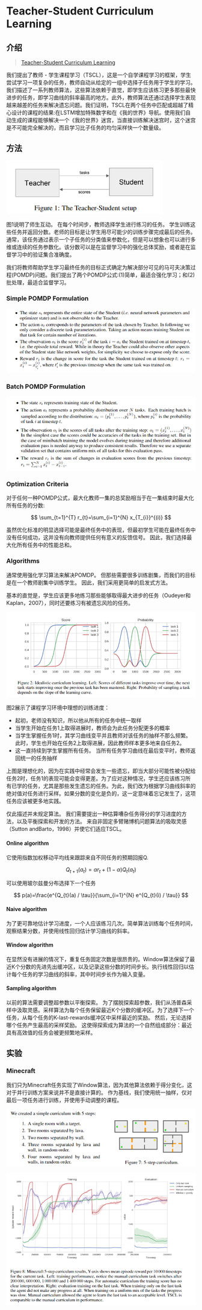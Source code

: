 # Teacher-Student Curriculum Learning

## 介绍

> [Teacher-Student Curriculum Learning](https://arxiv.org/pdf/1707.00183.pdf)

我们提出了教师 - 学生课程学习（TSCL），这是一个自学课程学习的框架，学生尝试学习一项复杂的任务，教师自动从给定的一组中选择子任务用于学生的学习。我们描述了一系列教师算法，这些算法依赖于直觉，即学生应该练习更多那些最快进步的任务，即学习曲线的斜率最高的地方。此外，教师算法还通过选择学生表现越来越差的任务来解决遗忘问题。我们证明，TSCL在两个任务中匹配或超越了精心设计的课程的结果:在LSTM增加特殊数字和在《我的世界》导航。使用我们自动生成的课程能够解决一个《我的世界》迷宫，当直接训练解决迷宫时，这个迷宫是不可能完全解决的，而且学习比子任务的均匀采样快一个数量级。

## 方法

![](../../.gitbook/assets/image%20%28130%29.png)

图1说明了师生互动。 在每个时间步，教师选择学生进行练习的任务。 学生训练这些任务并返回分数。老师的目标是让学生用尽可能少的训练步骤完成最后的任务。通常，该任务通过表示一个子任务的分类值来参数化，但是可以想象也可以进行多维或连续的任务参数化。该分数可以是在监督学习中的强化总体奖励，或者是在监督学习中的验证集合准确度。

我们将教师帮助学生学习最终任务的目标正式确定为解决部分可见的马可夫决策过程\(POMDP\)问题。我们提出了两个POMDP公式:\(1\)简单，最适合强化学习；和\(2\)批处理，最适合监督学习。

### Simple POMDP Formulation

![](../../.gitbook/assets/image%20%2875%29.png)

### Batch POMDP Formulation

![](../../.gitbook/assets/image%20%288%29.png)

### Optimization Criteria

对于任何一种POMDP公式，最大化教师一集的总奖励相当于在一集结束时最大化所有任务的分数:

$$
\sum_{t=1}^{T} r_{t}=\sum_{i=1}^{N} x_{T_{i}}^{(i)}
$$

虽然优化标准的明显选择可能是最终任务中的表现，但最初学生可能在最终任务中没有任何成功，这并没有向教师提供任何有意义的反馈信号。 因此，我们选择最大化所有任务中的性能总和。

### Algorithms

通常使用强化学习算法来解决POMDP。 但那些需要很多训练剧集，而我们的目标是在一个教师剧集中训练学生。 因此，我们采用更简单的启发式方法。

基本的直觉是，学生应该更多地练习那些能够取得最大进步的任务（Oudeyer和Kaplan，2007），同时还要练习有被遗忘风险的任务。

![](../../.gitbook/assets/image%20%2854%29.png)

图2展示了课程学习环境中理想的训练进度：

* 起初，老师没有知识，所以他从所有的任务中统一取样
* 当学生开始在任务1上取得进展时，教师会为此任务分配更多的概率
* 当学生掌握任务1时，其学习曲线变平并且教师对该任务的抽样不那么频繁。 此时，学生也开始在任务2上取得进展，因此教师样本更多地来自任务2。
* 这一直持续到学生掌握所有任务。 当所有任务学习曲线在最后变平时，教师返回统一的任务抽样

上图是理想化的，因为在实践中经常会发生一些遗忘，即当大部分可能性被分配给任务2时，任务1的表现可能会变得更差。为了应对这种情况，学生还应该练习所有已学的任务，尤其是那些发生遗忘的任务。为此，我们改为根据学习曲线斜率的绝对值对任务进行采样。如果分数的变化是负的，这一定意味着忘记发生了，这项任务应该被更多地实践。

仅此描述并未规定算法。 我们需要提出一种估算嘈杂任务得分的学习进度的方法，以及平衡探索和开发的方法。 来自非固定多臂赌博机问题算法的吸取灵感（Sutton andBarto，1998）并使它们适应TSCL。

#### Online algorithm

它使用指数加权移动平均线来跟踪来自不同任务的预期回报Q.

$$
Q_{t+1}\left(a_{t}\right)=\alpha r_{t}+(1-\alpha) Q_{t}\left(a_{t}\right)
$$

可以使用玻尔兹曼分布选择下一个任务

$$
p(a)=\frac{e^{Q_{t}(a) / \tau}}{\sum_{i=1}^{N} e^{Q_{t}(i) / \tau}}
$$

#### Naive algorithm

为了更可靠地估计学习进度，一个人应该练习几次。简单算法训练每个任务时间，观察结果分数，并使用线性回归估计学习曲线的斜率。

#### Window algorithm

在显然没有进展的情况下，重复任务固定次数是很昂贵的。Window算法保留了最近K个分数的先进先出缓冲区，以及记录这些分数的时间步长。执行线性回归以估计每个任务的学习曲线的斜率，其中时间步长作为输入变量。

#### Sampling algorithm

以前的算法需要调整超参数以平衡探索。 为了摆脱探索超参数，我们从汤普森采样中汲取灵感。采样算法为每个任务保留最近K个分数的缓冲区。为了选择下一个任务，从每个任务的K-last-rewards缓冲区中采样最近的奖励。 然后，无论选择哪个任务产生最高的采样奖励。 这使得探索成为算法的一个自然组成部分：最近具有高效值的任务会被更频繁地采样。

## 实验

### Minecraft

我们只为Minecraft任务实现了Window算法，因为其他算法依赖于得分变化，这对于并行训练方案来说并不是直接计算的。 作为基线，我们使用统一抽样，仅对最后一项任务进行训练，并使用手动调整的课程。

![](../../.gitbook/assets/image%20%2851%29.png)

![](../../.gitbook/assets/image%20%2834%29.png)

